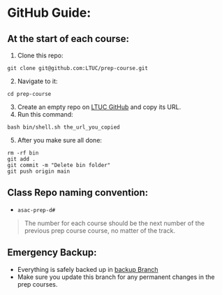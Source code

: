 # GitHub Guide:

## At the start of each course: 
1. Clone this repo:
```
git clone git@github.com:LTUC/prep-course.git
```
2. Navigate to it:
```
cd prep-course
```
3. Create an empty repo on [LTUC GitHub](https://github.com/LTUC) and copy its URL.
4. Run this command:
```
bash bin/shell.sh the_url_you_copied
```
5. After you make sure all done:
```
rm -rf bin
git add .
git commit -m "Delete bin folder"
git push origin main
```
## Class Repo naming convention:
- `asac-prep-d#`

> The number for each course should be the next number of the previous prep course course, no matter of the track.


## Emergency Backup:
- Everything is safely backed up in [backup Branch](https://github.com/LTUC/prep-course/tree/backup)
- Make sure you update this branch for any permanent changes in the prep courses.